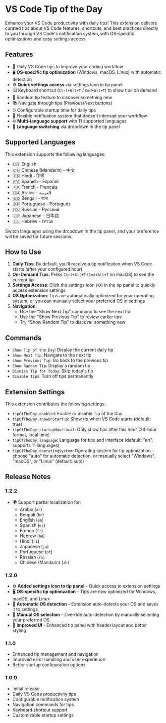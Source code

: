 # VS Code Tip of the Day

Enhance your VS Code productivity with daily tips! This extension delivers curated tips about VS Code features, shortcuts, and best practices directly to you through VS Code's notification system, with OS-specific optimizations and easy settings access.

## Features

- 🎯 Daily VS Code tips to improve your coding workflow
- 🖥️ **OS-specific tip optimization** (Windows, macOS, Linux) with automatic detection
- ⚙️ **Quick settings access** via settings icon in tip panel
- ⌨️ Keyboard shortcut (`Ctrl+Alt+T` / `Cmd+Alt+T`) to show tips on demand
- 🎲 Random tip feature to discover something new
- 📚 Navigate through tips (Previous/Next buttons)
- ⏰ Configurable startup time for daily tips
- 🔧 Flexible notification system that doesn't interrupt your workflow
- 🌐 **Multi-language support** with 11 supported languages
- 🔄 **Language switching** via dropdown in the tip panel

## Supported Languages

This extension supports the following languages:
- 🇺🇸 English
- 🇨🇳 Chinese (Mandarin) - 中文
- 🇮🇳 Hindi - हिन्दी
- 🇪🇸 Spanish - Español
- 🇫🇷 French - Français
- 🇸🇦 Arabic - العربية
- 🇧🇩 Bengali - বাংলা
- 🇧🇷 Portuguese - Português
- 🇷🇺 Russian - Русский
- 🇯🇵 Japanese - 日本語
- 🇮🇱 Hebrew - עברית

Switch languages using the dropdown in the tip panel, and your preference will be saved for future sessions.

## How to Use

1. **Daily Tips**: By default, you'll receive a tip notification when VS Code starts (after your configured hour)
2. **On-Demand Tips**: Press `Ctrl+Alt+T` (`Cmd+Alt+T` on macOS) to see the current tip
3. **Settings Access**: Click the settings icon (⚙️) in the tip panel to quickly access extension settings
4. **OS Optimization**: Tips are automatically optimized for your operating system, or you can manually select your preferred OS in settings
5. **Navigation**:
   - Use the "Show Next Tip" command to see the next tip
   - Use the "Show Previous Tip" to review earlier tips
   - Try "Show Random Tip" to discover something new

## Commands

- `Show Tip of the Day`: Display the current daily tip
- `Show Next Tip`: Navigate to the next tip
- `Show Previous Tip`: Go back to the previous tip
- `Show Random Tip`: Display a random tip
- `Dismiss Tip for Today`: Skip today's tip
- `Disable Tips`: Turn off tips permanently

## Extension Settings

This extension contributes the following settings:

- `tipOfTheDay.enabled`: Enable or disable Tip of the Day
- `tipOfTheDay.showOnStartup`: Show tip when VS Code starts (default: true)  
- `tipOfTheDay.startupHourLocal`: Only show tips after this hour (24-hour format, local time)
- `tipOfTheDay.language`: Language for tips and interface (default: "en", supports 11 languages)
- `tipOfTheDay.operatingSystem`: Operating system for tip optimization - choose "auto" for automatic detection, or manually select "Windows", "macOS", or "Linux" (default: auto)

## Release Notes

### 1.2.2

- 🌍 Support partial localization for:
   - Arabic (`ar`)
   - Bengali (`bn`)
   - English (`en`)
   - Spanish (`es`)
   - French (`fr`)
   - Hebrew (`he`)
   - Hindi (`hi`)
   - Japanese (`ja`)
   - Portuguese (`pt`)
   - Russian (`ru`)
   - Chinese (Mandarin) (`zh`)

### 1.2.0

- ⚙️ **Added settings icon to tip panel** - Quick access to extension settings
- 🖥️ **OS-specific tip optimization** - Tips are now optimized for Windows, macOS, and Linux
- 🔄 **Automatic OS detection** - Extension auto-detects your OS and saves it to settings
- 📱 **Manual OS selection** - Override auto-detection by manually selecting your preferred OS
- 🎨 **Improved UI** - Enhanced tip panel with header layout and better styling


### 1.1.0

- Enhanced tip management and navigation
- Improved error handling and user experience
- Better startup configuration options

### 1.0.0

- Initial release
- Daily VS Code productivity tips
- Configurable notification system
- Navigation commands for tips
- Keyboard shortcut support
- Customizable startup settings
